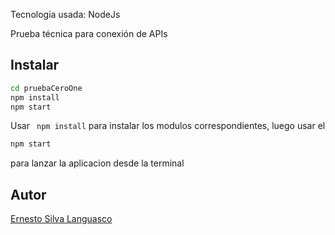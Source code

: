 Tecnologia usada:
NodeJs


Prueba técnica para conexión de APIs


## Instalar

```sh
cd pruebaCeroOne
npm install
npm start
```

Usar ``` npm install``` para instalar los modulos correspondientes, luego usar el 
```sh 
npm start
```
para lanzar la aplicacion desde la terminal

## Autor

[Ernesto Silva Languasco](https://www.linkedin.com/in/esilvalan/)
